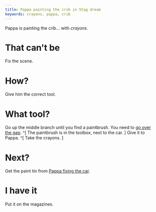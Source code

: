 ```yaml
---
title: Pappa painting the crib in Stag dream
keywords: crayons, pappa, crib
---
```


Pappa is painting the crib... with *crayons*.

# That can't be
Fix the scene.

# How?
Give him the correct tool.

# What tool?
Go up the middle branch until you find a paintbrush. You need to [go over the gap](030-gap.md). ^[ The paintbrush is in the toolbox, next to the car. ] Give it to Pappa. ^[ Take the crayons. ]

# Next?
Get the paint tin from [Pappa fixing the car](060-pappa-car.md).

# I have it
Put it on the magazines.
